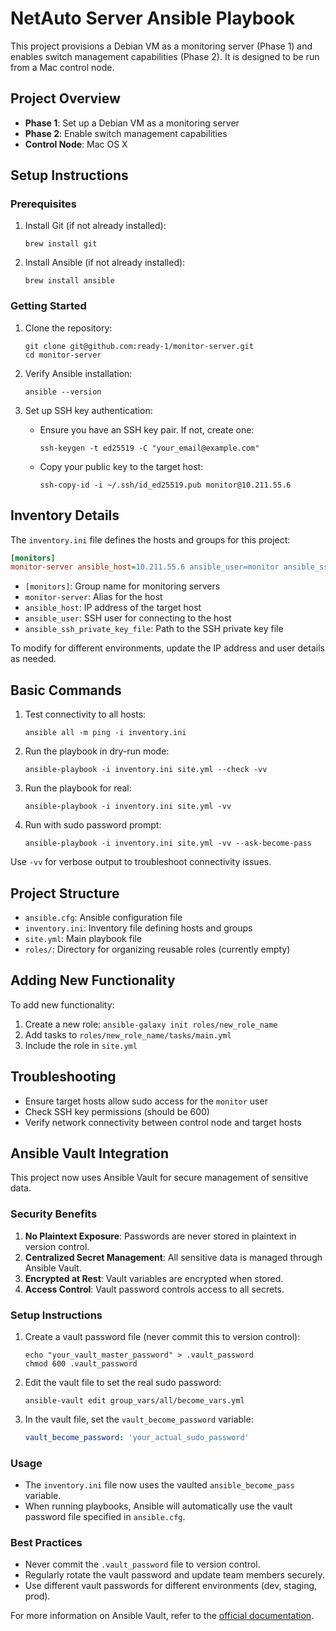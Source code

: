 # NetAuto Server Ansible Playbook

This project provisions a Debian VM as a monitoring server (Phase 1) and enables switch management capabilities (Phase 2). It is designed to be run from a Mac control node.

## Project Overview

- **Phase 1**: Set up a Debian VM as a monitoring server
- **Phase 2**: Enable switch management capabilities
- **Control Node**: Mac OS X

## Setup Instructions

### Prerequisites

1. Install Git (if not already installed):
   ```
   brew install git
   ```

2. Install Ansible (if not already installed):
   ```
   brew install ansible
   ```

### Getting Started

1. Clone the repository:
   ```
   git clone git@github.com:ready-1/monitor-server.git
   cd monitor-server
   ```

2. Verify Ansible installation:
   ```
   ansible --version
   ```

3. Set up SSH key authentication:
   - Ensure you have an SSH key pair. If not, create one:
     ```
     ssh-keygen -t ed25519 -C "your_email@example.com"
     ```
   - Copy your public key to the target host:
     ```
     ssh-copy-id -i ~/.ssh/id_ed25519.pub monitor@10.211.55.6
     ```

## Inventory Details

The `inventory.ini` file defines the hosts and groups for this project:

```ini
[monitors]
monitor-server ansible_host=10.211.55.6 ansible_user=monitor ansible_ssh_private_key_file=~/.ssh/id_monitor_ed25519
```

- `[monitors]`: Group name for monitoring servers
- `monitor-server`: Alias for the host
- `ansible_host`: IP address of the target host
- `ansible_user`: SSH user for connecting to the host
- `ansible_ssh_private_key_file`: Path to the SSH private key file

To modify for different environments, update the IP address and user details as needed.

## Basic Commands

1. Test connectivity to all hosts:
   ```
   ansible all -m ping -i inventory.ini
   ```

2. Run the playbook in dry-run mode:
   ```
   ansible-playbook -i inventory.ini site.yml --check -vv
   ```

3. Run the playbook for real:
   ```
   ansible-playbook -i inventory.ini site.yml -vv
   ```

4. Run with sudo password prompt:
   ```
   ansible-playbook -i inventory.ini site.yml -vv --ask-become-pass
   ```

Use `-vv` for verbose output to troubleshoot connectivity issues.

## Project Structure

- `ansible.cfg`: Ansible configuration file
- `inventory.ini`: Inventory file defining hosts and groups
- `site.yml`: Main playbook file
- `roles/`: Directory for organizing reusable roles (currently empty)

## Adding New Functionality

To add new functionality:
1. Create a new role: `ansible-galaxy init roles/new_role_name`
2. Add tasks to `roles/new_role_name/tasks/main.yml`
3. Include the role in `site.yml`

## Troubleshooting

- Ensure target hosts allow sudo access for the `monitor` user
- Check SSH key permissions (should be 600)
- Verify network connectivity between control node and target hosts

## Ansible Vault Integration

This project now uses Ansible Vault for secure management of sensitive data.

### Security Benefits

1. **No Plaintext Exposure**: Passwords are never stored in plaintext in version control.
2. **Centralized Secret Management**: All sensitive data is managed through Ansible Vault.
3. **Encrypted at Rest**: Vault variables are encrypted when stored.
4. **Access Control**: Vault password controls access to all secrets.

### Setup Instructions

1. Create a vault password file (never commit this to version control):
   ```
   echo "your_vault_master_password" > .vault_password
   chmod 600 .vault_password
   ```

2. Edit the vault file to set the real sudo password:
   ```
   ansible-vault edit group_vars/all/become_vars.yml
   ```

3. In the vault file, set the `vault_become_password` variable:
   ```yaml
   vault_become_password: 'your_actual_sudo_password'
   ```

### Usage

- The `inventory.ini` file now uses the vaulted `ansible_become_pass` variable.
- When running playbooks, Ansible will automatically use the vault password file specified in `ansible.cfg`.

### Best Practices

- Never commit the `.vault_password` file to version control.
- Regularly rotate the vault password and update team members securely.
- Use different vault passwords for different environments (dev, staging, prod).

For more information on Ansible Vault, refer to the [official documentation](https://docs.ansible.com/ansible/latest/user_guide/vault.html).
